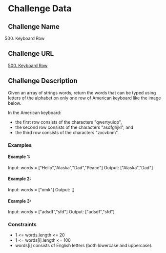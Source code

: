 # Challenge Data

## Challenge Name
500. Keyboard Row

## Challenge URL
[500. Keyboard Row](https://leetcode.com/problems/keyboard-row/)

## Challenge Description
Given an array of strings words, return the words that can be typed using letters of the alphabet on only one row of American keyboard like the image below.

In the American keyboard:
- the first row consists of the characters "qwertyuiop",
- the second row consists of the characters "asdfghjkl", and
- the third row consists of the characters "zxcvbnm".

### Examples

#### Example 1:
Input: words = ["Hello","Alaska","Dad","Peace"]
Output: ["Alaska","Dad"]

#### Example 2:
Input: words = ["omk"]
Output: []

#### Example 3:
Input: words = ["adsdf","sfd"]
Output: ["adsdf","sfd"]

### Constraints
- 1 <= words.length <= 20
- 1 <= words[i].length <= 100
- words[i] consists of English letters (both lowercase and uppercase).
